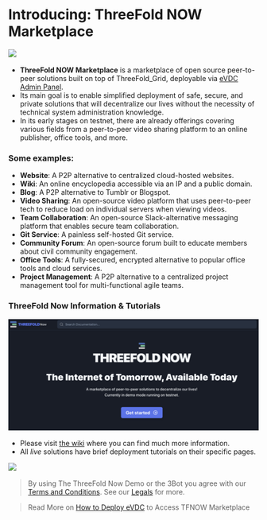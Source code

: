 # Introducing: ThreeFold NOW Marketplace

![](img/tfnow_home.png)

- **ThreeFold NOW Marketplace** is a marketplace of open source peer-to-peer solutions built on top of ThreeFold_Grid, deployable via [eVDC Admin Panel](evdc).
- Its main goal is to enable simplified deployment of safe, secure, and private solutions that will decentralize our lives without the necessity of technical system administration knowledge.
- In its early stages on testnet, there are already offerings covering various fields from a peer-to-peer video sharing platform to an online publisher, office tools, and more.

<!-- > See [__Getting Started Manual__](threefold_now_getting_started.md). -->

### Some examples:

<!-- - [__3Bot__](3bot.md): A versatile tool to administrate and control processes and activities of your solutions on top of the TF Grid. -->

- **Website**: A P2P alternative to centralized cloud-hosted websites.
- **Wiki**: An online encyclopedia accessible via an IP and a public domain.
- **Blog**: A P2P alternative to Tumblr or Blogspot.
- **Video Sharing**: An open-source video platform that uses peer-to-peer tech to reduce load on individual servers when viewing videos.
- **Team Collaboration**: An open-source Slack-alternative messaging platform that enables secure team collaboration.
- **Git Service**: A painless self-hosted Git service.
- **Community Forum**: An open-source forum built to educate members about civil community engagement.
- **Office Tools**: A fully-secured, encrypted alternative to popular office tools and cloud services.
- **Project Management**: A P2P alternative to a centralized project management tool for multi-functional agile teams.

### ThreeFold Now Information & Tutorials

![](img/now_wiki.png)

- Please visit [the wiki](https://now.threefold.io) where you can find much more information.
- All _live_ solutions have brief deployment tutorials on their specific pages.

![](img/tfnow_home.png)

> By using The ThreeFold Now Demo or the 3Bot you agree with our [Terms and Conditions](sdk:terms_conditions_cloud). See our [Legals](legal:legal) for more.

> Read More on [How to Deploy eVDC](evdc_deploy) to Access TFNOW Marketplace
